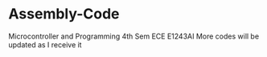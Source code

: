 # Assembly-Code
Microcontroller and Programming 4th Sem ECE E1243AI
More codes will be updated as I receive it
